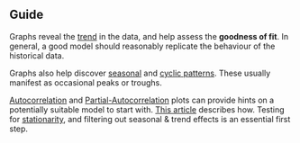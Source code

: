 ## Guide

Graphs reveal the [trend](/glossary#Trend) in the data, and help assess the **goodness of fit**. In general, a good model should reasonably replicate the behaviour of the historical data.

Graphs also help discover [seasonal](/glossary#Seasonality) and [cyclic patterns](/glossary#Cyclic%20patterns). These usually manifest as occasional peaks or troughs.

[Autocorrelation][1] and [Partial-Autocorrelation][2] plots can provide hints on a potentially suitable model to start with. [This article][3] describes how. Testing for [stationarity][4], and filtering out seasonal & trend effects is an essential first step.

[1]: https://en.wikipedia.org/wiki/Autocorrelation
[2]: https://en.wikipedia.org/wiki/Partial_autocorrelation_function
[3]: https://en.wikipedia.org/wiki/Box%E2%80%93Jenkins_method#Autocorrelation_and_partial_autocorrelation_plots
[4]: https://cran.r-project.org/web/packages/TSTutorial/vignettes/Stationary.pdf
